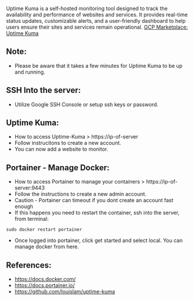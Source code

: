 Uptime Kuma is a self-hosted monitoring tool designed to track the availability and performance of websites and services. 
It provides real-time status updates, customizable alerts, and a user-friendly dashboard to help users ensure their sites 
and services remain operational. [GCP Marketplace: Uptime Kuma ](https://console.cloud.google.com/marketplace/product/server-build-415714/uptime-kuma)

Note:
------
* Please be aware that it takes a few minutes for Uptime Kuma to be up and running.

SSH Into the server:
--------------------
* Utilize Google SSH Console or setup ssh keys or password.

Uptime Kuma:
-------------
* How to access Uptime-Kuma > https://ip-of-server
* Follow instrucitons to create a new account. 
* You can now add a website to monitor.

Portainer - Manage Docker:
--------------------------
* How to access Portainer to manage your containers > https://ip-of-server:9443
* Follow the instructions to create a new admin account. 
* Caution - Portainer can timeout if you dont create an account fast enough
* If this happens you need to restart the container, ssh into the server, from terminal:
```
sudo docker restart portainer
```
* Once logged into portainer, click get started and select local. You can manage docker from here. 


References:
------------
* https://docs.docker.com/
* https://docs.portainer.io/
* https://github.com/louislam/uptime-kuma
